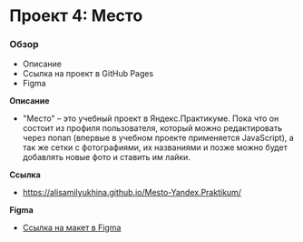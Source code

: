 # Проект 4: Место

### Обзор

* Описание
* Ссылка на проект в GitHub Pages
* Figma

**Описание**
* "Место" – это учебный проект в Яндекс.Практикуме. Пока что он состоит из профиля пользователя, который можно редактировать через попап (впервые в учебном проекте применяется JavaScript), а так же сетки с фотографиями, их названиями и позже можно будет добавлять новые фото и ставить им лайки. 

**Ссылка**
* https://alisamilyukhina.github.io/Mesto-Yandex.Praktikum/

**Figma**
* [Ссылка на макет в Figma](https://www.figma.com/file/StZjf8HnoeLdiXS7dYrLAh/JavaScript.-Sprint-4)

